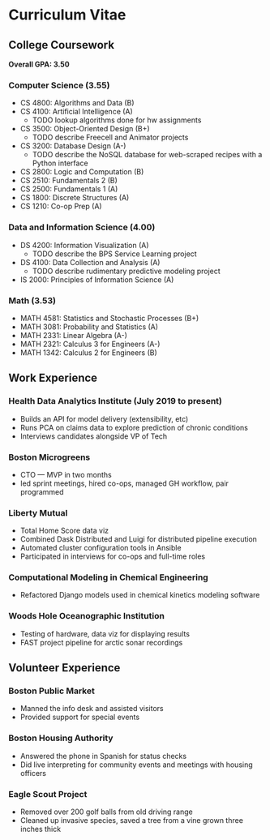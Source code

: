# Curriculum Vitae

## College Coursework
**Overall GPA: 3.50**

### Computer Science (3.55)
   - CS 4800: Algorithms and Data (B)
   - CS 4100: Artificial Intelligence (A)
        * TODO lookup algorithms done for hw assignments
   - CS 3500: Object-Oriented Design (B+)
        * TODO describe Freecell and Animator projects
   - CS 3200: Database Design (A-)
        * TODO describe the NoSQL database for web-scraped recipes with a Python interface
   - CS 2800: Logic and Computation (B)
   - CS 2510: Fundamentals 2 (B)
   - CS 2500: Fundamentals 1 (A)
   - CS 1800: Discrete Structures (A)
   - CS 1210: Co-op Prep (A)
   
### Data and Information Science (4.00)
   - DS 4200: Information Visualization (A)
     * TODO describe the BPS Service Learning project
   - DS 4100: Data Collection and Analysis (A)
     * TODO describe rudimentary predictive modeling project
   - IS 2000: Principles of Information Science (A)
   
### Math (3.53)
   - MATH 4581: Statistics and Stochastic Processes (B+)
   - MATH 3081: Probability and Statistics (A)
   - MATH 2331: Linear Algebra (A-)
   - MATH 2321: Calculus 3 for Engineers (A-)
   - MATH 1342: Calculus 2 for Engineers (B)


## Work Experience
### Health Data Analytics Institute (July 2019 to present)
   - Builds an API for model delivery (extensibility, etc)
   - Runs PCA on claims data to explore prediction of chronic conditions
   - Interviews candidates alongside VP of Tech

### Boston Microgreens
   - CTO — MVP in two months
   - led sprint meetings, hired co-ops, managed GH workflow, pair programmed

### Liberty Mutual
   - Total Home Score data viz
   - Combined Dask Distributed and Luigi for distributed pipeline execution
   - Automated cluster configuration tools in Ansible
   - Participated in interviews for co-ops and full-time roles

### Computational Modeling in Chemical Engineering
   - Refactored Django models used in chemical kinetics modeling software

### Woods Hole Oceanographic Institution
   - Testing of hardware, data viz for displaying results
   - FAST project pipeline for arctic sonar recordings

## Volunteer Experience
### Boston Public Market
   - Manned the info desk and assisted visitors
   - Provided support for special events

### Boston Housing Authority
   - Answered the phone in Spanish for status checks
   - Did live interpreting for community events and meetings with housing officers

### Eagle Scout Project
   - Removed over 200 golf balls from old driving range
   - Cleaned up invasive species, saved a tree from a vine grown three inches thick
